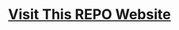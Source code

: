 <h1 align="center">
<a href="https://atharv115.github.io/MAHSS-CPP/" target="_blank">Visit This REPO Website</a>
<h1>